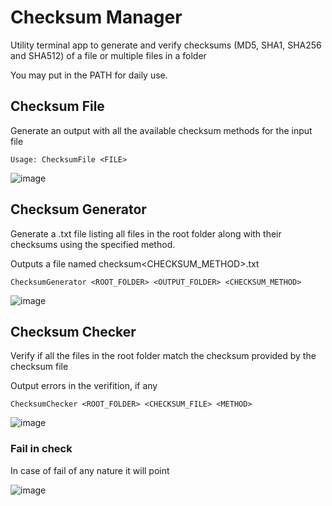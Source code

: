 # Checksum Manager

Utility terminal app to generate and verify checksums (MD5, SHA1, SHA256 and SHA512) of a file or multiple files in a folder

You may put in the PATH for daily use.

## Checksum File

Generate an output with all the available checksum methods for the input file

```
Usage: ChecksumFile <FILE>
```

![image](https://github.com/user-attachments/assets/5c2c8392-63be-45d8-914d-2bd46f1c99c6)


## Checksum Generator

Generate a .txt file listing all files in the root folder along with their checksums using the specified method.

Outputs a file named checksum<CHECKSUM_METHOD>.txt

```
ChecksumGenerator <ROOT_FOLDER> <OUTPUT_FOLDER> <CHECKSUM_METHOD>
```
![image](https://github.com/user-attachments/assets/9daed7ba-9a23-4f2f-938a-bfca6e513e01)

## Checksum Checker

Verify if all the files in the root folder match the checksum provided by the checksum file

Output errors in the verifition, if any

```
ChecksumChecker <ROOT_FOLDER> <CHECKSUM_FILE> <METHOD>
```

![image](https://github.com/user-attachments/assets/f642e404-31d7-40d7-963c-c9a9c5d6a63d)

### Fail in check

In case of fail of any nature it will point

![image](https://github.com/user-attachments/assets/ff04207b-9442-4fb5-b7d0-245a06f0046e)
